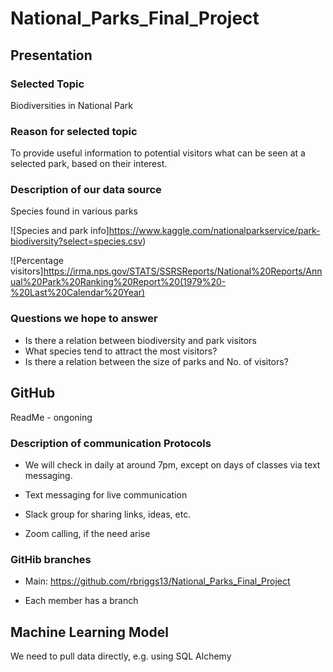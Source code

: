 # National_Parks_Final_Project

## Presentation

### Selected Topic

Biodiversities in National Park

### Reason for selected topic

To provide useful information to potential visitors what can be seen at a selected park, based on their interest.



### Description of our data source

Species found in various parks

![Species and park info]https://www.kaggle.com/nationalparkservice/park-biodiversity?select=species.csv)



![Percentage visitors]https://irma.nps.gov/STATS/SSRSReports/National%20Reports/Annual%20Park%20Ranking%20Report%20(1979%20-%20Last%20Calendar%20Year)


### Questions we hope to answer

- Is there a relation between biodiversity and park visitors
- What species tend to attract the most visitors?
- Is there a relation between the size of parks and No. of visitors?

## GitHub

ReadMe - ongoning

### Description of communication Protocols

- We will check in daily at around 7pm, except on days of classes via text messaging.

- Text messaging for live communication
- Slack group for sharing links, ideas, etc.
- Zoom calling, if the need arise

### GitHib branches

- Main: https://github.com/rbriggs13/National_Parks_Final_Project

- Each member has a branch


## Machine Learning Model

We need to pull data directly, e.g. using SQL Alchemy


